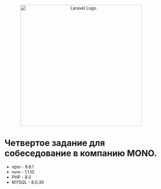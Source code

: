<p align="center"><a href="https://laravel.com" target="_blank"><img src="https://raw.githubusercontent.com/laravel/art/master/logo-lockup/5%20SVG/2%20CMYK/1%20Full%20Color/laravel-logolockup-cmyk-red.svg" width="400" alt="Laravel Logo"></a></p>
<h1>Четвертое задание для собеседование в компанию MONO.</h1>

- npm - 9.8.1
- nvm - 1.1.10
- PHP - 8.0
- MYSQL - 8.0.30
